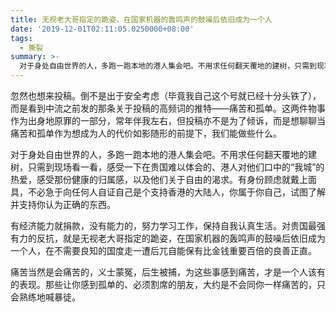 ```yaml
---
title: 无视老大哥指定的跪姿，在国家机器的轰鸣声的鼓噪后依旧成为一个人
date: '2019-12-01T02:11:05.0250000+08:00'
tags:
  - 撕裂
summary: >-
  对于身处自由世界的人，多跑一跑本地的港人集会吧。不用求任何翻天覆地的建树，只需到现场看一看，感受一下在贵国难以体会的、港人对他们口中的“我城”的热爱，感受那份健康的归属感，以及他们关于自由的渴求。
---
```


忽然也想来投稿。倒不是出于安全考虑（毕竟我自己这个号就已经十分头铁了），而是看到中流之前发的那条关于投稿的高频词的推特——痛苦和孤单。这两件物事作为出身地原罪的一部分，常年伴我左右，但投稿亦不是为了倾诉，而是想聊聊当痛苦和孤单作为想成为人的代价如影随形的前提下，我们能做些什么。

对于身处自由世界的人，多跑一跑本地的港人集会吧。不用求任何翻天覆地的建树，只需到现场看一看，感受一下在贵国难以体会的、港人对他们口中的“我城”的热爱，感受那份健康的归属感，以及他们关于自由的渴求。有身份顾虑就戴上面具，不必急于向任何人自证自己是个支持香港的大陆人，你属于你自己，试图了解并支持你认为正确的东西。

有经济能力就捐款，没有能力的，努力学习工作，保持自我认真生活。对贵国最强有力的反抗，就是无视老大哥指定的跪姿，在国家机器的轰鸣声的鼓噪后依旧成为一个人，在不需要良知的国度走一遭后兀自能保有比金钱重要百倍的良善正直。

痛苦当然是会痛苦的，义士蒙冤，后生被捕，为这些事感到痛苦，才是一个人该有的表现。那些让你感到孤单的、必须割席的朋友，大约是不会同你一样痛苦的，只会熟练地喊暴徒。

